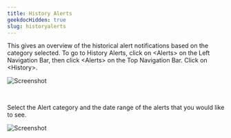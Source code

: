 ```yaml
---
title: History Alerts
geekdocHidden: true
slug: historyalerts
---
```


This gives an overview of the historical alert notifications based on the category selected.
To go to History Alerts, click on \<Alerts> on the Left Navigation Bar, then click \<Alerts> on the Top Navigation Bar. Click on \<History>.


![Screenshot](/cloud_vista/alerts/images/history1.png)

&nbsp;

Select the Alert category and the date range of the alerts that you would like to see.

![Screenshot](/cloud_vista/alerts/images/history2.png)

&nbsp;
